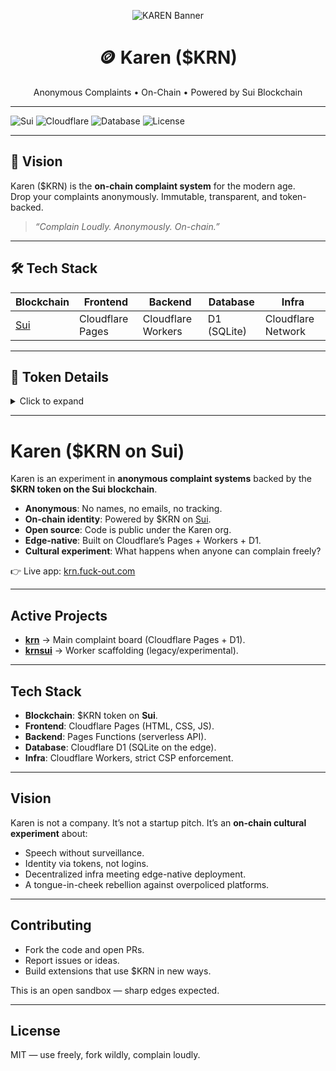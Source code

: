 <p align="center">
  <img src="https://pbs.twimg.com/community_banner_img/1959006942145519616/47kDXOz5?format=jpg&name=small" alt="KAREN Banner" />
</p>

<h1 align="center">🪙 Karen ($KRN)</h1>
<p align="center">
  Anonymous Complaints • On-Chain • Powered by Sui Blockchain
</p>

---

![Sui](https://img.shields.io/badge/Blockchain-Sui-blue?logo=sui)
![Cloudflare](https://img.shields.io/badge/Infra-Cloudflare-orange?logo=cloudflare)
![Database](https://img.shields.io/badge/Database-D1%20(SQL)-yellow)
![License](https://img.shields.io/badge/License-MIT-green)

---

## 🚀 Vision
Karen ($KRN) is the **on-chain complaint system** for the modern age.  
Drop your complaints anonymously. Immutable, transparent, and token-backed.  

> _“Complain Loudly. Anonymously. On-chain.”_

---

## 🛠️ Tech Stack
| Blockchain | Frontend | Backend | Database | Infra |
|------------|----------|---------|----------|-------|
| [Sui](https://sui.io) | Cloudflare Pages | Cloudflare Workers | D1 (SQLite) | Cloudflare Network |

---

## 📜 Token Details
<details>
  <summary>Click to expand</summary>

- **Token:** $KRN  
- **Chain:** [Sui](https://sui.io)  
- **Type:** Utility & Governance  
- **Explorer:** _(link coming soon)_  

</details>

---
# Karen (\$KRN on Sui)

Karen is an experiment in **anonymous complaint systems** backed by the **\$KRN token on the Sui blockchain**.

* **Anonymous**: No names, no emails, no tracking.
* **On-chain identity**: Powered by \$KRN on [Sui](https://sui.io).
* **Open source**: Code is public under the Karen org.
* **Edge-native**: Built on Cloudflare’s Pages + Workers + D1.
* **Cultural experiment**: What happens when anyone can complain freely?

👉 Live app: [krn.fuck-out.com](https://krn.fuck-out.com)

---

## Active Projects

* [**krn**](https://github.com/KitBaroness/krn) → Main complaint board (Cloudflare Pages + D1).
* [**krnsui**](https://github.com/KitBaroness/krnsui) → Worker scaffolding (legacy/experimental).

---

## Tech Stack

* **Blockchain**: \$KRN token on **Sui**.
* **Frontend**: Cloudflare Pages (HTML, CSS, JS).
* **Backend**: Pages Functions (serverless API).
* **Database**: Cloudflare D1 (SQLite on the edge).
* **Infra**: Cloudflare Workers, strict CSP enforcement.

---

## Vision

Karen is not a company. It’s not a startup pitch.
It’s an **on-chain cultural experiment** about:

* Speech without surveillance.
* Identity via tokens, not logins.
* Decentralized infra meeting edge-native deployment.
* A tongue-in-cheek rebellion against overpoliced platforms.

---

## Contributing

* Fork the code and open PRs.
* Report issues or ideas.
* Build extensions that use \$KRN in new ways.

This is an open sandbox — sharp edges expected.

---

## License

MIT — use freely, fork wildly, complain loudly.

